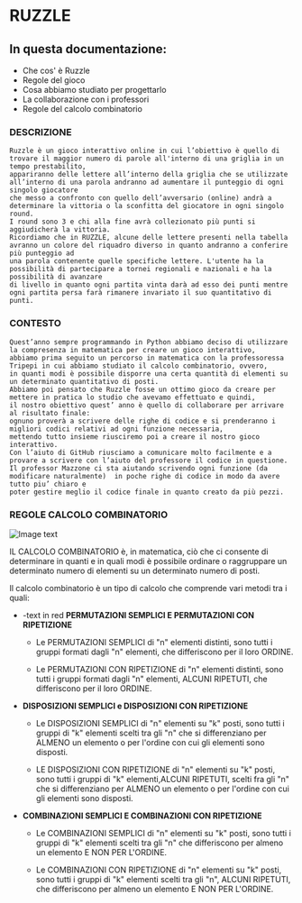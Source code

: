
# RUZZLE

## In questa documentazione:
  - Che cos' è Ruzzle
  - Regole del gioco
  - Cosa abbiamo studiato per progettarlo 
  - La collaborazione con i professori
  - Regole del calcolo combinatorio


### DESCRIZIONE
    Ruzzle è un gioco interattivo online in cui l’obiettivo è quello di trovare il maggior numero di parole all'interno di una griglia in un tempo prestabilito, 
    appariranno delle lettere all’interno della griglia che se utilizzate all’interno di una parola andranno ad aumentare il punteggio di ogni singolo giocatore   
    che messo a confronto con quello dell’avversario (online) andrà a determinare la vittoria o la sconfitta del giocatore in ogni singolo round. 
    I round sono 3 e chi alla fine avrà collezionato più punti si aggiudicherà la vittoria.
    Ricordiamo che in RUZZLE, alcune delle lettere presenti nella tabella avranno un colore del riquadro diverso in quanto andranno a conferire più punteggio ad     
    una parola contenente quelle specifiche lettere. L'utente ha la possibilità di partecipare a tornei regionali e nazionali e ha la possibilità di avanzare       
    di livello in quanto ogni partita vinta darà ad esso dei punti mentre ogni partita persa farà rimanere invariato il suo quantitativo di punti.


 ### CONTESTO
    Quest’anno sempre programmando in Python abbiamo deciso di utilizzare la compresenza in matematica per creare un gioco interattivo,
    abbiamo prima seguito un percorso in matematica con la professoressa Tripepi in cui abbiamo studiato il calcolo combinatorio, ovvero, 
    in quanti modi è possibile disporre una certa quantità di elementi su un determinato quantitativo di posti.
    Abbiamo poi pensato che Ruzzle fosse un ottimo gioco da creare per mettere in pratica lo studio che avevamo effettuato e quindi,
    il nostro obiettivo quest’ anno è quello di collaborare per arrivare al risultato finale:
    ognuno proverà a scrivere delle righe di codice e si prenderanno i migliori codici relativi ad ogni funzione necessaria,
    mettendo tutto insieme riusciremo poi a creare il nostro gioco interattivo.
    Con l’aiuto di GitHub riusciamo a comunicare molto facilmente e a provare a scrivere con l’aiuto del professore il codice in questione.
    Il professor Mazzone ci sta aiutando scrivendo ogni funzione (da modificare naturalmente)  in poche righe di codice in modo da avere tutto piu’ chiaro e        
    poter gestire meglio il codice finale in quanto creato da più pezzi.
    
  ### REGOLE CALCOLO COMBINATORIO
  ![Image text](https://www.studenti.it/images/matematica/pictures/4131fo/images/FO.4.13.1_9817.png)
   
  IL CALCOLO COMBINATORIO è, in matematica, ciò che ci consente di determinare in quanti e in quali modi è possibile ordinare o raggruppare un determinato     numero di elementi su un determinato numero di posti.
  
  Il calcolo combinatorio è un tipo di calcolo che comprende vari metodi tra i quali:
  
  - -text in red **PERMUTAZIONI SEMPLICI E PERMUTAZIONI CON RIPETIZIONE**
  
     - Le PERMUTAZIONI SEMPLICI di "n" elementi distinti, sono tutti i gruppi formati dagli "n" elementi, che differiscono per il loro ORDINE.
     
     - Le PERMUTAZIONI CON RIPETIZIONE di "n" elementi distinti, sono tutti i gruppi formati dagli "n" elementi, ALCUNI RIPETUTI, che                                    differiscono per il loro ORDINE.
    
  - **DISPOSIZIONI SEMPLICI e DISPOSIZIONI CON RIPETIZIONE**
  
     - Le DISPOSIZIONI SEMPLICI di "n" elementi su "k" posti, sono  tutti i gruppi di "k" elementi scelti tra gli "n" che si differenziano per ALMENO un        elemento o per l'ordine con cui gli elementi sono disposti.
     
     - LE DISPOSIZIONI CON RIPETIZIONE di "n" elementi su "k" posti, sono tutti i gruppi di "k" elementi,ALCUNI RIPETUTI, scelti fra gli "n" che si        differenziano per ALMENO un elemento o per l'ordine con cui gli elementi sono disposti.
     
  - **COMBINAZIONI SEMPLICI E COMBINAZIONI CON RIPETIZIONE**
  
      - Le COMBINAZIONI SEMPLICI di "n" elementi su "k" posti, sono tutti i gruppi di "k" elementi scelti tra gli "n" che differiscono per almeno un         elemento E NON PER L'ORDINE.
     
     - Le COMBINAZIONI CON RIPETIZIONE di "n" elementi su "k" posti, sono tutti i gruppi di "k" elementi scelti tra gli "n", ALCUNI RIPETUTI, che              differiscono per almeno un elemento E NON PER L'ORDINE. 
  
